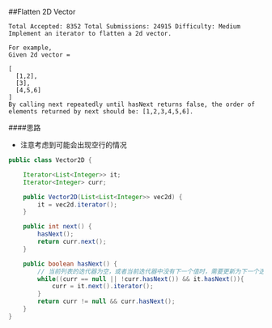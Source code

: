 ##Flatten 2D Vector

	Total Accepted: 8352 Total Submissions: 24915 Difficulty: Medium
	Implement an iterator to flatten a 2d vector.

	For example,
	Given 2d vector =

	[
	  [1,2],
	  [3],
	  [4,5,6]
	]
	By calling next repeatedly until hasNext returns false, the order of elements returned by next should be: [1,2,3,4,5,6].

####思路
- 注意考虑到可能会出现空行的情况

```java
public class Vector2D {

    Iterator<List<Integer>> it;
    Iterator<Integer> curr;

    public Vector2D(List<List<Integer>> vec2d) {
        it = vec2d.iterator();
    }

    public int next() {
        hasNext();
        return curr.next();
    }

    public boolean hasNext() {
        // 当前列表的迭代器为空，或者当前迭代器中没有下一个值时，需要更新为下一个迭代器
        while((curr == null || !curr.hasNext()) && it.hasNext()){
            curr = it.next().iterator();
        }
        return curr != null && curr.hasNext();
    }
}
```
